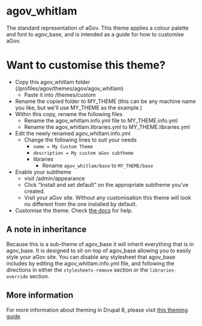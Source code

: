 # agov_whitlam

The standard representation of aGov. This theme applies a colour palette and font to agov_base, 
and is intended as a guide for how to customise aGov.

# Want to customise this theme?

* Copy this agov_whitlam folder (/profiles/agov/themes/agov/agov_whitlam)
  * Paste it into /themes/custom
* Rename the copied folder to MY_THEME (this can be any machine name you like, but we'll use MY_THEME as the example.)
* Within this copy, rename the following files
  * Rename the agov_whitlam.info.yml file to MY_THEME.info.yml
  * Rename the agov_whitlam.libraries.yml to MY_THEME.libraries.yml
* Edit the newly renamed agov_whitlam.info.yml
  * Change the following lines to suit your needs
    * `name = My Custom Theme`
    * `description = My custom aGov subtheme`
    * libraries 
      * Rename `agov_whitlam/base` to `MY_THEME/base`
* Enable your subtheme
  * visit /admin/appearance
  * Click “Install and set default” on the appropriate subtheme you’ve created.
  * Visit your aGov site. Without any customisation this theme will look no different from the one installed by default.
* Customise the theme. Check [the docs](https://github.com/previousnext/agov/blob/master/docs/theming.md) for help.

## A note in inheritance

Because this is a sub-theme of agov_base it will inherit everything that is in agov_base.
It is designed to sit on-top of agov_base allowing you to easily style your aGov site.
You can disable any stylesheet that agov_base includes by editing the agov_whitlam.info.yml file,
 and following the directions in either the `stylesheets-remove` section or the `libraries-override` section.

## More information

For more information about theming in Drupal 8, please visit [this theming guide](https://www.drupal.org/theme-guide/8)
